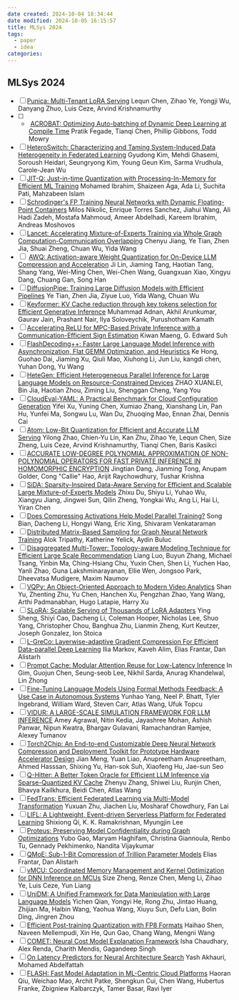 ```yaml
---
date created: 2024-10-04 18:34:44
date modified: 2024-10-05 16:15:57
title: MLSys 2024
tags:
  - paper
  - idea
categories:
---
```

## MLSys 2024
- [ ] [Punica: Multi-Tenant LoRA Serving](https://proceedings.mlsys.org/paper_files/paper/2024/hash/054de805fcceb78a201f5e9d53c85908-Abstract-Conference.html "paper title") Lequn Chen, Zihao Ye, Yongji Wu, Danyang Zhuo, Luis Ceze, Arvind Krishnamurthy 
- [ ] -  [ACROBAT: Optimizing Auto-batching of Dynamic Deep Learning at Compile Time](https://proceedings.mlsys.org/paper_files/paper/2024/hash/096b1019463f34eb241e87cfce8dfe16-Abstract-Conference.html "paper title") Pratik Fegade, Tianqi Chen, Phillip Gibbons, Todd Mowry
- [ ] [HeteroSwitch: Characterizing and Taming System-Induced Data Heterogeneity in Federated Learning](https://proceedings.mlsys.org/paper_files/paper/2024/hash/0badcb4e95306df76a719409155e46e8-Abstract-Conference.html "paper title") Gyudong Kim, Mehdi Ghasemi, Soroush Heidari, Seungryong Kim, Young Geun Kim, Sarma Vrudhula, Carole-Jean Wu
- [ ] [JIT-Q: Just-in-time Quantization with Processing-In-Memory for Efficient ML Training](https://proceedings.mlsys.org/paper_files/paper/2024/hash/136b9a13861308c8948cd308ccd02658-Abstract-Conference.html "paper title") Mohamed Ibrahim, Shaizeen Aga, Ada Li, Suchita Pati, Mahzabeen Islam
- [ ] [Schrodinger's FP Training Neural Networks with Dynamic Floating-Point Containers](https://proceedings.mlsys.org/paper_files/paper/2024/hash/185087ea328b4f03ea8fd0c8aa96f747-Abstract-Conference.html "paper title") Milos Nikolic, Enrique Torres Sanchez, Jiahui Wang, Ali Hadi Zadeh, Mostafa Mahmoud, Ameer Abdelhadi, Kareem Ibrahim, Andreas Moshovos
- [ ] [Lancet: Accelerating Mixture-of-Experts Training via Whole Graph Computation-Communication Overlapping](https://proceedings.mlsys.org/paper_files/paper/2024/hash/339caf45a6fa281cae8adc6465343464-Abstract-Conference.html "paper title") Chenyu Jiang, Ye Tian, Zhen Jia, Shuai Zheng, Chuan Wu, Yida Wang
- [ ]  [AWQ: Activation-aware Weight Quantization for On-Device LLM Compression and Acceleration](https://proceedings.mlsys.org/paper_files/paper/2024/hash/42a452cbafa9dd64e9ba4aa95cc1ef21-Abstract-Conference.html "paper title") Ji Lin, Jiaming Tang, Haotian Tang, Shang Yang, Wei-Ming Chen, Wei-Chen Wang, Guangxuan Xiao, Xingyu Dang, Chuang Gan, Song Han
- [ ] [DiffusionPipe: Training Large Diffusion Models with Efficient Pipelines](https://proceedings.mlsys.org/paper_files/paper/2024/hash/45c1f6a8cbf2da59ebf2c802b4f742cd-Abstract-Conference.html "paper title") Ye Tian, Zhen Jia, Ziyue Luo, Yida Wang, Chuan Wu
- [ ] [Keyformer: KV Cache reduction through key tokens selection for Efficient Generative Inference](https://proceedings.mlsys.org/paper_files/paper/2024/hash/48fecef47b19fe501d27d338b6d52582-Abstract-Conference.html "paper title") Muhammad Adnan, Akhil Arunkumar, Gaurav Jain, Prashant Nair, Ilya Soloveychik, Purushotham Kamath
- [ ] [Accelerating ReLU for MPC-Based Private Inference with a Communication-Efficient Sign Estimation](https://proceedings.mlsys.org/paper_files/paper/2024/hash/4e3157021c5f833bb2204081f1dda573-Abstract-Conference.html "paper title") Kiwan Maeng, G. Edward Suh
- [ ] [FlashDecoding++: Faster Large Language Model Inference with Asynchronization, Flat GEMM Optimization, and Heuristics](https://proceedings.mlsys.org/paper_files/paper/2024/hash/5321b1dabcd2be188d796c21b733e8c7-Abstract-Conference.html "paper title") Ke Hong, Guohao Dai, Jiaming Xu, Qiuli Mao, Xiuhong Li, Jun Liu, kangdi chen, Yuhan Dong, Yu Wang
- [ ] [HeteGen: Efficient Heterogeneous Parallel Inference for Large Language Models on Resource-Constrained Devices](https://proceedings.mlsys.org/paper_files/paper/2024/hash/5431dca75a8d2abc1fb51e89e8324f10-Abstract-Conference.html "paper title") ZHAO XUANLEI, Bin Jia, Haotian Zhou, Ziming Liu, Shenggan Cheng, Yang You
- [ ] [CloudEval-YAML: A Practical Benchmark for Cloud Configuration Generation](https://proceedings.mlsys.org/paper_files/paper/2024/hash/554e056fe2b6d9fd27ffcd3367ae1267-Abstract-Conference.html "paper title") Yifei Xu, Yuning Chen, Xumiao Zhang, Xianshang Lin, Pan Hu, Yunfei Ma, Songwu Lu, Wan Du, Zhuoqing Mao, Ennan Zhai, Dennis Cai
- [ ] [Atom: Low-Bit Quantization for Efficient and Accurate LLM Serving](https://proceedings.mlsys.org/paper_files/paper/2024/hash/5edb57c05c81d04beb716ef1d542fe9e-Abstract-Conference.html "paper title") Yilong Zhao, Chien-Yu Lin, Kan Zhu, Zihao Ye, Lequn Chen, Size Zheng, Luis Ceze, Arvind Krishnamurthy, Tianqi Chen, Baris Kasikci
- [ ] [ACCURATE LOW-DEGREE POLYNOMIAL APPROXIMATION OF NON-POLYNOMIAL OPERATORS FOR FAST PRIVATE INFERENCE IN HOMOMORPHIC ENCRYPTION](https://proceedings.mlsys.org/paper_files/paper/2024/hash/621d0fd41c720ab252e178b77c200d90-Abstract-Conference.html "paper title") Jingtian Dang, Jianming Tong, Anupam Golder, Cong "Callie" Hao, Arijit Raychowdhury, Tushar Krishna
- [ ] [SiDA: Sparsity-Inspired Data-Aware Serving for Efficient and Scalable Large Mixture-of-Experts Models](https://proceedings.mlsys.org/paper_files/paper/2024/hash/698cfaf72a208aef2e78bcac55b74328-Abstract-Conference.html "paper title") Zhixu Du, Shiyu Li, Yuhao Wu, Xiangyu Jiang, Jingwei Sun, Qilin Zheng, Yongkai Wu, Ang Li, Hai Li, Yiran Chen
- [ ] [Does Compressing Activations Help Model Parallel Training?](https://proceedings.mlsys.org/paper_files/paper/2024/hash/71381211d0abef73ed1887b83c4547b1-Abstract-Conference.html "paper title") Song Bian, Dacheng Li, Hongyi Wang, Eric Xing, Shivaram Venkataraman
- [ ] [Distributed Matrix-Based Sampling for Graph Neural Network Training](https://proceedings.mlsys.org/paper_files/paper/2024/hash/75bb91b908e6924763c9f2bbe87e921e-Abstract-Conference.html "paper title") Alok Tripathy, Katherine Yelick, Aydin Buluc
- [ ] [Disaggregated Multi-Tower: Topology-aware Modeling Technique for Efficient Large Scale Recommendation](https://proceedings.mlsys.org/paper_files/paper/2024/hash/78834433edc3291f4c6cbbd2759324db-Abstract-Conference.html "paper title") Liang Luo, Buyun Zhang, Michael Tsang, Yinbin Ma, Ching-Hsiang Chu, Yuxin Chen, Shen Li, Yuchen Hao, Yanli Zhao, Guna Lakshminarayanan, Ellie Wen, Jongsoo Park, Dheevatsa Mudigere, Maxim Naumov
- [ ] [VQPy: An Object-Oriented Approach to Modern Video Analytics](https://proceedings.mlsys.org/paper_files/paper/2024/hash/87eaaa8605a1a472d9a9756e7500517b-Abstract-Conference.html "paper title") Shan Yu, Zhenting Zhu, Yu Chen, Hanchen Xu, Pengzhan Zhao, Yang Wang, Arthi Padmanabhan, Hugo Latapie, Harry Xu
- [ ] [SLoRA: Scalable Serving of Thousands of LoRA Adapters](https://proceedings.mlsys.org/paper_files/paper/2024/hash/906419cd502575b617cc489a1a696a67-Abstract-Conference.html "paper title") Ying Sheng, Shiyi Cao, Dacheng Li, Coleman Hooper, Nicholas Lee, Shuo Yang, Christopher Chou, Banghua Zhu, Lianmin Zheng, Kurt Keutzer, Joseph Gonzalez, Ion Stoica
- [ ] [L-GreCo: Layerwise-adaptive Gradient Compression For Efficient Data-parallel Deep Learning](https://proceedings.mlsys.org/paper_files/paper/2024/hash/9069a8976ff06f6443e7f4172990a580-Abstract-Conference.html "paper title") Ilia Markov, Kaveh Alim, Elias Frantar, Dan Alistarh
- [ ] [Prompt Cache: Modular Attention Reuse for Low-Latency Inference](https://proceedings.mlsys.org/paper_files/paper/2024/hash/a66caa1703fe34705a4368c3014c1966-Abstract-Conference.html "paper title") In Gim, Guojun Chen, Seung-seob Lee, Nikhil Sarda, Anurag Khandelwal, Lin Zhong
- [ ] [Fine-Tuning Language Models Using Formal Methods Feedback: A Use Case in Autonomous Systems](https://proceedings.mlsys.org/paper_files/paper/2024/hash/b0131b6ee02a00b03fc3320176fec8f5-Abstract-Conference.html "paper title") Yunhao Yang, Neel P. Bhatt, Tyler Ingebrand, William Ward, Steven Carr, Atlas Wang, Ufuk Topcu
- [ ] [VIDUR: A LARGE-SCALE SIMULATION FRAMEWORK FOR LLM INFERENCE](https://proceedings.mlsys.org/paper_files/paper/2024/hash/b74a8de47d2b3c928360e0a011f48351-Abstract-Conference.html "paper title") Amey Agrawal, Nitin Kedia, Jayashree Mohan, Ashish Panwar, Nipun Kwatra, Bhargav Gulavani, Ramachandran Ramjee, Alexey Tumanov
- [ ] [Torch2Chip: An End-to-end Customizable Deep Neural Network Compression and Deployment Toolkit for Prototype Hardware Accelerator Design](https://proceedings.mlsys.org/paper_files/paper/2024/hash/b8bf2c0dd0b48511889b7d3b2c5fc8f5-Abstract-Conference.html "paper title") Jian Meng, Yuan Liao, Anupreetham Anupreetham, Ahmed Hasssan, Shixing Yu, Han-sok Suh, Xiaofeng Hu, Jae-sun Seo
- [ ] [Q-Hitter: A Better Token Oracle for Efficient LLM Inference via Sparse-Quantized KV Cache](https://proceedings.mlsys.org/paper_files/paper/2024/hash/bbb7506579431a85861a05fff048d3e1-Abstract-Conference.html "paper title") Zhenyu Zhang, Shiwei Liu, Runjin Chen, Bhavya Kailkhura, Beidi Chen, Atlas Wang
- [ ] [FedTrans: Efficient Federated Learning via Multi-Model Transformation](https://proceedings.mlsys.org/paper_files/paper/2024/hash/bbd7d8bd780fcf7143add2317ba04638-Abstract-Conference.html "paper title") Yuxuan Zhu, Jiachen Liu, Mosharaf Chowdhury, Fan Lai
- [ ] [LIFL: A Lightweight, Event-driven Serverless Platform for Federated Learning](https://proceedings.mlsys.org/paper_files/paper/2024/hash/c2a0e26dd9ee7d57e92bb1c24b39659a-Abstract-Conference.html "paper title") Shixiong Qi, K. K. Ramakrishnan, Myungjin Lee
- [ ] [Proteus: Preserving Model Confidentiality during Graph Optimizations](https://proceedings.mlsys.org/paper_files/paper/2024/hash/c66a9db149261435664284a20b6f1d42-Abstract-Conference.html "paper title") Yubo Gao, Maryam Haghifam, Christina Giannoula, Renbo Tu, Gennady Pekhimenko, Nandita Vijaykumar
- [ ] [QMoE: Sub-1-Bit Compression of Trillion Parameter Models](https://proceedings.mlsys.org/paper_files/paper/2024/hash/c74b624843218d9b6713fcf299d6d5e4-Abstract-Conference.html "paper title") Elias Frantar, Dan Alistarh
- [ ] [vMCU: Coordinated Memory Management and Kernel Optimization for DNN Inference on MCUs](https://proceedings.mlsys.org/paper_files/paper/2024/hash/d5a655b8b373737b4f2aea8f78e5e754-Abstract-Conference.html "paper title") Size Zheng, Renze Chen, Meng Li, Zihao Ye, Luis Ceze, Yun Liang
- [ ] [UniDM: A Unified Framework for Data Manipulation with Large Language Models](https://proceedings.mlsys.org/paper_files/paper/2024/hash/dcb38c6ad7911842ab31081be9540b89-Abstract-Conference.html "paper title") Yichen Qian, Yongyi He, Rong Zhu, Jintao Huang, Zhijian Ma, Haibin Wang, Yaohua Wang, Xiuyu Sun, Defu Lian, Bolin Ding, Jingren Zhou
- [ ] [Efficient Post-training Quantization with FP8 Formats](https://proceedings.mlsys.org/paper_files/paper/2024/hash/dea9b4b6f55ae611c54065d6fc750755-Abstract-Conference.html "paper title") Haihao Shen, Naveen Mellempudi, Xin He, Qun Gao, Chang Wang, Mengni Wang
- [ ] [COMET: Neural Cost Model Explanation Framework](https://proceedings.mlsys.org/paper_files/paper/2024/hash/eb261df4322a8bd0a73093c4d8a0d02d-Abstract-Conference.html "paper title") Isha Chaudhary, Alex Renda, Charith Mendis, Gagandeep Singh
- [ ] [On Latency Predictors for Neural Architecture Search](https://proceedings.mlsys.org/paper_files/paper/2024/hash/f03cb785864596fa5901f1359d23fd81-Abstract-Conference.html "paper title") Yash Akhauri, Mohamed Abdelfattah
- [ ] [FLASH: Fast Model Adaptation in ML-Centric Cloud Platforms](https://proceedings.mlsys.org/paper_files/paper/2024/hash/f502981cbe221d857ad409450a7917c3-Abstract-Conference.html "paper title") Haoran Qiu, Weichao Mao, Archit Patke, Shengkun Cui, Chen Wang, Hubertus Franke, Zbigniew Kalbarczyk, Tamer Basar, Ravi Iyer
